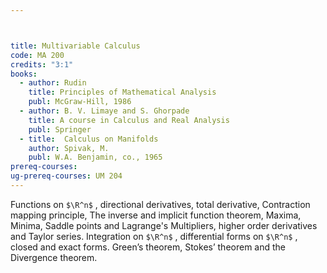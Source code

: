 ```yaml
---



title: Multivariable Calculus
code: MA 200
credits: "3:1"
books:
  - author: Rudin
    title: Principles of Mathematical Analysis
    publ: McGraw-Hill, 1986
  - author: B. V. Limaye and S. Ghorpade
    title: A course in Calculus and Real Analysis
    publ: Springer
  - title:  Calculus on Manifolds
    author: Spivak, M.
    publ: W.A. Benjamin, co., 1965
prereq-courses: 
ug-prereq-courses: UM 204
---
```





Functions on `$\R^n$` , directional derivatives,  total derivative, Contraction mapping principle, The inverse and implicit function theorem, Maxima, Minima, Saddle points and Lagrange's Multipliers, higher order derivatives and Taylor series. 
Integration on `$\R^n$` , differential forms on  `$\R^n$` , closed and exact forms. Green’s theorem, Stokes’ theorem and the Divergence theorem.
